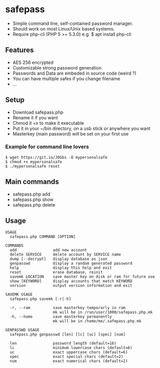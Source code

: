 # safepass
- Simple command line, self-contained password manager.
- Should work on most Linux/Unix based systems.
- Require php-cli (PHP 5 >= 5.3.0) e.g. $ apt install php-cli

## Features
- AES 256 encrypted
- Customizable strong password generation
- Passwords and Data are embeded in source code (weird ?)
- You can have multiple safes if you change filename
- ...

## Setup

- Download safepass.php
- Rename it if you want
- Chmod it +x to make it executable
- Put it in your ~/bin directory, on a usb stick or anywhere you want
- Masterkey (main password) will be set on your first use

### Example for command line lovers

```
$ wget https://git.io/JDGbs -O mypersonalsafe
$ chmod +x mypersonalsafe
$ ./mypersonalsafe reset
```
 
## Main commands

- safepass.php add
- safepass.php show
- safepass.php delete


## Usage

```
USAGE
  safepass.php COMMAND [OPTION]

COMMANDS
  add                add new account
  delete SERVICE     delete account by SERVICE name
  dump [--decrypt]   display database as json
  genpasswd          display a random generated password
  help               display this help and exit
  reset              erase database, reinit
  savemk LOCATION    save master key on disk or ram for future use
  show [KEYWORD]     display accounts that match KEYWORD
  version            output version information and exit

SAVEMK USAGE
  safepass.php savemk [-r|-h]

  -r, --ram          save masterkey temporarly in ram
                     mk will be in /run/user/1000/safepass.php.mk
  -h, --home         save masterkey permanently
                     mk will be in /home/me/.safepass.php.mk

GENPASSWD USAGE
  safepass.php genpasswd [len] [lc] [uc] [spec] [num]

  len                password length (default=16)
  lc                 minimum lowercase chars (default=6)
  uc                 exact uppercase chars (default=6)
  spec               exact special chars (default=2)
  num                exact numerical chars (default=2)

```
